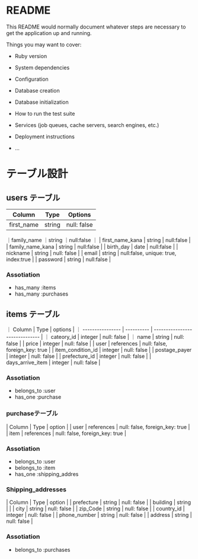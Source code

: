 # README

This README would normally document whatever steps are necessary to get the
application up and running.

Things you may want to cover:

* Ruby version

* System dependencies

* Configuration

* Database creation

* Database initialization

* How to run the test suite

* Services (job queues, cache servers, search engines, etc.)

* Deployment instructions

* ...


# テーブル設計

## users テーブル

| Column           | Type        | Options                              |
| -----------------| ------------| ------------------------------------ |
| first_name       | string      | null: false                          |
｜family_name      ｜string      ｜null:false                           ｜
| first_name_kana  | string      | null:false                           |
| family_name_kana | string      | null:false                           |
| birth_day        | date        | null:false                           |
| nickname         | string      | null: false                          |
| email            | string      | null:false, unique: true, index:true |
| password         | string      | null:false                           |

### Assotiation
- has_many :items
- has_many :purchases

## items テーブル

｜ Column           | Type       | options                        |
｜ ---------------- | ---------- | ------------------------------ |
｜ cateory_id       | integer    | null: false                    |
｜ name             | string     | null: false                    |
| price             | integer    | null: false                    |
| user              | references | null: false, foreign_key: true |
| item_condition_id | integer    | null: false                    |
| postage_payer     | integer    | null: false                    |
| prefecture_id     | integer    | null: false                    |
| days_arrive_item  | integer    | null: false                    |

### Assotiation

- belongs_to :user
- has_one :purchase

### purchaseテーブル

| Column | Type        | option                           |
| user   | references  | null: false, foreign_key: true   |
| item   | references  | null: false, foreign_key: true   |

### Assotiation
- belongs_to :user
- belongs_to :item
- has_one :shipping_addres

### Shipping_addresses

| Column         | Type       | option                          |
| prefecture     | string     | null: false                     |
| building       | string     |                                 |
| city           | string     | null: false                     |
| zip_Code       | string    | null: false                     |
| country_id     | integer     | null: false                     |
| phone_number   | string     | null: false                     |
| address        | string     | null: false                     |

### Assotiation
- belongs_to :purchases